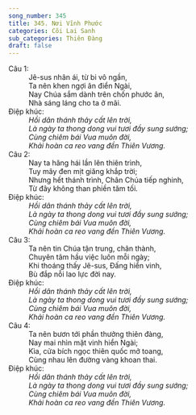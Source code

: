 ```yaml
---
song_number: 345
title: 345. Nơi Vĩnh Phước
categories: Cõi Lai Sanh
sub_categories: Thiên Đàng
draft: false
---
```

<dl><dt>Câu 1:</dt><dd data-verse="1">Jê-sus nhân ái, từ bi vô ngần, <br/>Ta nên khen ngợi ân điển Ngài, <br/>Nay Chúa sắm dành trên chốn phước ân, <br/>Nhà sáng láng cho ta ở mãi. </dd><dt>Điệp khúc:</dt><dd data-chorus="1"><em>Hồi dân thánh thảy cất lên trời, <br/>Là ngày ta thong dong vui tươi đầy sung sướng; <br/>Cùng chiêm bái Vua muôn đời, <br/>Khải hoàn ca reo vang đền Thiên Vương. </em></dd><dt>Câu 2:</dt><dd data-verse="2">Nay ta hăng hái lần lên thiên trình, <br/>Tuy mây đen mịt giăng khắp trời; <br/>Nhưng hết thánh trình, Chân Chúa tiếp nghinh, <br/>Từ đây không than phiền tăm tối. </dd><dt>Điệp khúc:</dt><dd data-chorus="1"><em>Hồi dân thánh thảy cất lên trời, <br/>Là ngày ta thong dong vui tươi đầy sung sướng; <br/>Cùng chiêm bái Vua muôn đời, <br/>Khải hoàn ca reo vang đền Thiên Vương. </em></dd><dt>Câu 3:</dt><dd data-verse="3">Ta nên tin Chúa tận trung, chân thành, <br/>Chuyên tâm hầu việc luôn mỗi ngày; <br/>Khi thoáng thấy Jê-sus, Đấng hiển vinh, <br/>Bù đắp nỗi lao lực đời nay. </dd><dt>Điệp khúc:</dt><dd data-chorus="1"><em>Hồi dân thánh thảy cất lên trời, <br/>Là ngày ta thong dong vui tươi đầy sung sướng; <br/>Cùng chiêm bái Vua muôn đời, <br/>Khải hoàn ca reo vang đền Thiên Vương. </em></dd><dt>Câu 4:</dt><dd data-verse="4">Ta nên bươn tới phần thưởng thiên đàng, <br/>Nay mai nhìn mặt vinh hiển Ngài; <br/>Kìa, cửa bích ngọc thiên quốc mở toang, <br/>Cùng nhau lên đường vàng khoan thai. </dd><dt>Điệp khúc:</dt><dd data-chorus="1"><em>Hồi dân thánh thảy cất lên trời, <br/>Là ngày ta thong dong vui tươi đầy sung sướng; <br/>Cùng chiêm bái Vua muôn đời, <br/>Khải hoàn ca reo vang đền Thiên Vương. </em></dd></dl>